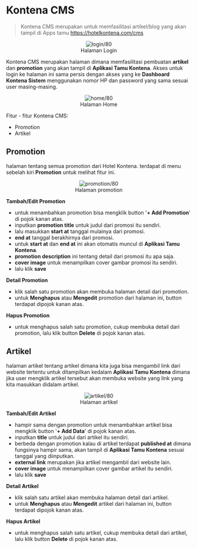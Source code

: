 # Kontena CMS

> Kontena CMS merupakan untuk memfasilitasi artikel/blog yang akan tampil di Apps tamu https://hotelkontena.com/cms

<figure align="center">
  <img src="./public_relation/_assets/login.png" alt="login/80" />
  <figcaption align="center">Halaman Login</figcaption>
</figure>

Kontena CMS merupakan halaman dimana memfasilitasi pembuatan **artikel** dan **promotion** yang akan tampil di **Aplikasi Tamu Kontena**. Akses untuk login ke halaman ini sama persis dengan akses yang ke **Dashboard Kontena Sistem** menggunakan nomor HP dan password yang sama sesuai user masing-masing.

<figure align="center">
  <img src="./public_relation/_assets/home.png" alt="home/80" />
  <figcaption align="center">Halaman Home</figcaption>
</figure>


Fitur - fitur Kontena CMS:
- Promotion
- Artikel

## Promotion
halaman tentang semua promotion dari Hotel Kontena. terdapat di menu sebelah kiri **Promotion** untuk melihat fitur ini.

<figure align="center">
  <img src="./public_relation/_assets/promotion.png" alt="promotion/80" />
  <figcaption align="center">Halaman promotion</figcaption>
</figure>

**Tambah/Edit Promotion**
- untuk menambahkan promotion bisa mengklik button '**+ Add Promotion**' di pojok kanan atas.
- inputkan **promotion title** untuk judul dari promosi itu sendiri.
- lalu masukkan **start at** tanggal mulainya dari promosi.
- **end at** tanggal berakhirnya dari promosi.
- untuk **start at** dan **end at** ini akan otomatis muncul di **Aplikasi Tamu Kontena**.
- **promotion description** ini tentang detail dari promosi itu apa saja.
- **cover image** untuk menampilkan cover gambar promosi itu sendiri.
- lalu klik **save**

**Detail Promotion**
- klik salah satu promotion akan membuka halaman detail dari promotion.
- untuk **Menghapus** atau **Mengedit** promotion dari halaman ini, button terdapat dipojok kanan atas. 

**Hapus Promotion**
- untuk menghapus salah satu promotion, cukup membuka detail dari promotion, lalu klik button **Delete** di pojok kanan atas.

## Artikel
halaman artikel tentang artikel dimana kita juga bisa mengambil link dari website tertentu untuk ditampilkan kedalam **Aplikasi Tamu Kontena** dimana jika user mengklik artikel tersebut akan membuka website yang link yang kita masukkan didalam artikel.

<figure align="center">
  <img src="./public_relation/_assets/artikel.png" alt="artikel/80" />
  <figcaption align="center">Halaman artikel</figcaption>
</figure>

**Tambah/Edit Artikel**
- hampir sama dengan promotion untuk menambahkan artikel bisa mengklik button '**+ Add Data**' di pojok kanan atas.
- inputkan **title** untuk judul dari artikel itu sendiri.
- berbeda dengan promotion kalau di artikel terdapat **published at** dimana fungsinya hampir sama, akan tampil di **Aplikasi Tamu Kontena** sesuai tanggal yang diinputkan.
- **external link** merupakan jika artikel mengambil dari website lain.
- **cover image** untuk menampilkan cover gambar artikel itu sendiri.
- lalu klik **save**

**Detail Artikel**
- klik salah satu artikel akan membuka halaman detail dari artikel.
- untuk **Menghapus** atau **Mengedit** artikel dari halaman ini, button terdapat dipojok kanan atas. 

**Hapus Artikel**
- untuk menghapus salah satu artikel, cukup membuka detail dari artikel, lalu klik button **Delete** di pojok kanan atas.

